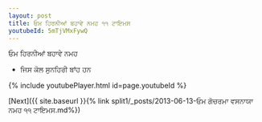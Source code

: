 ```yaml
---
layout: post
title: ਓਮ ਹਿਰਨੀਆਂ ਬਹਾਵੇ ਨਮਹ ੧੧ ਟਾਇਮਸ
youtubeId: 5mTjVMxFywQ
---
```

 
 
 ਓਮ ਹਿਰਨੀਆਂ ਬਹਾਵੇ ਨਮਹ  
 
 -  ਜਿਸ ਕੋਲ ਸੁਨਹਿਰੀ ਬਾਂਹ ਹਨ 
 
  
 
  
 
 
 
 
 
 


{% include youtubePlayer.html id=page.youtubeId %}
 
[Next]({{ site.baseurl }}{% link  split1/_posts/2013-06-13-ਓਮ ਗੋਚਰਮਾ ਵਸਨਾਯਾ ਨਮਹ ੧੧ ਟਾਇਮਸ.md%})
 
